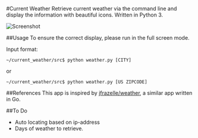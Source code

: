 #Current Weather
Retrieve current weather via the command line and display the information with beautiful icons. Written in Python 3.

![Screenshot](http://i.imgur.com/EB7T5oB.png)

##Usage
To ensure the correct display, please run in the full screen mode.

Input format:

```
~/current_weather/src$ python weather.py [CITY]
```

or

```
~/current_weather/src$ python weather.py [US ZIPCODE]
```

##References
This app is inspired by [jfrazelle/weather](https://github.com/jfrazelle/weather), a similar app written in Go.

##To Do
- Auto locating based on ip-address
- Days of weather to retrieve.